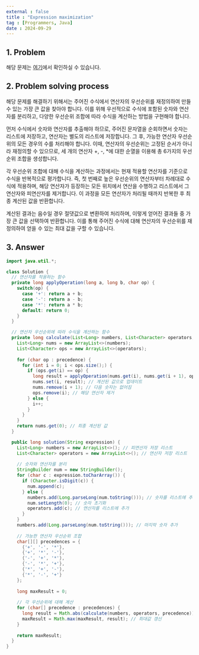```yaml
---
external : false
title : "Expression maximization"
tag : [Programmers, Java]
date : 2024-09-29
---
```


## 1. Problem

해당 문제는 [여기](https://school.programmers.co.kr/learn/courses/30/lessons/67257)에서 확인하실 수 있습니다.

## 2. Problem solving process

해당 문제를 해결하기 위해서는 주어진 수식에서 연산자의 우선순위를 재정의하여 만들 수 있는 가장 큰 값을 찾아야 합니다. 이를 위해 우선적으로 수식에 포함된 숫자와 연산자를 분리하고, 다양한 우선순위 조합에 따라 수식을 계산하는 방법을 구현해야 합니다.

먼저 수식에서 숫자와 연산자를 추출해야 하므로, 주어진 문자열을 순회하면서 숫자는 리스트에 저장하고, 연산자는 별도의 리스트에 저장합니다. 그 후, 가능한 연산자 우선순위의 모든 경우의 수를 처리해야 합니다. 이때, 연산자의 우선순위는 고정된 순서가 아니라 재정의할 수 있으므로, 세 개의 연산자 +, -, *에 대한 순열을 이용해 총 6가지의 우선순위 조합을 생성합니다.

각 우선순위 조합에 대해 수식을 계산하는 과정에서는 현재 적용할 연산자를 기준으로 수식을 반복적으로 평가합니다. 즉, 첫 번째로 높은 우선순위의 연산자부터 차례대로 수식에 적용하며, 해당 연산자가 등장하는 모든 위치에서 연산을 수행하고 리스트에서 그 연산자와 피연산자를 제거합니다. 이 과정을 모든 연산자가 처리될 때까지 반복한 후 최종 계산된 값을 반환합니다.

계산된 결과는 음수일 경우 절댓값으로 변환하여 처리하며, 이렇게 얻어진 결과들 중 가장 큰 값을 선택하여 반환합니다. 이를 통해 주어진 수식에 대해 연산자의 우선순위를 재정의하여 얻을 수 있는 최대 값을 구할 수 있습니다.

## 3. Answer

```java
import java.util.*;

class Solution {
  // 연산자를 적용하는 함수
  private long applyOperation(long a, long b, char op) {
    switch(op) {
      case '+': return a + b;
      case '-': return a - b;
      case '*': return a * b;
      default: return 0;
    }
  }

  // 연산자 우선순위에 따라 수식을 계산하는 함수
  private long calculate(List<Long> numbers, List<Character> operators, char[] precedence) {
    List<Long> nums = new ArrayList<>(numbers);
    List<Character> ops = new ArrayList<>(operators);
    
    for (char op : precedence) {
      for (int i = 0; i < ops.size();) {
        if (ops.get(i) == op) {
          long result = applyOperation(nums.get(i), nums.get(i + 1), op);
          nums.set(i, result); // 계산된 값으로 업데이트
          nums.remove(i + 1); // 다음 숫자는 없어짐
          ops.remove(i); // 해당 연산자 제거
        } else {
          i++;
        }
      }
    }
    return nums.get(0); // 최종 계산된 값
  }

  public long solution(String expression) {
    List<Long> numbers = new ArrayList<>(); // 피연산자 저장 리스트
    List<Character> operators = new ArrayList<>(); // 연산자 저장 리스트
    
    // 숫자와 연산자를 분리
    StringBuilder num = new StringBuilder();
    for (char c : expression.toCharArray()) {
      if (Character.isDigit(c)) {
        num.append(c);
      } else {
        numbers.add(Long.parseLong(num.toString())); // 숫자를 리스트에 추가
        num.setLength(0); // 숫자 초기화
        operators.add(c); // 연산자를 리스트에 추가
      }
    }
    numbers.add(Long.parseLong(num.toString())); // 마지막 숫자 추가
    
    // 가능한 연산자 우선순위 조합
    char[][] precedences = {
      {'+', '-', '*'}, 
      {'+', '*', '-'}, 
      {'-', '+', '*'}, 
      {'-', '*', '+'}, 
      {'*', '+', '-'}, 
      {'*', '-', '+'}
    };
    
    long maxResult = 0;
    
    // 각 우선순위에 대해 계산
    for (char[] precedence : precedences) {
      long result = Math.abs(calculate(numbers, operators, precedence)); // 절댓값 처리
      maxResult = Math.max(maxResult, result); // 최대값 갱신
    }
    
    return maxResult;
  }
}
```
